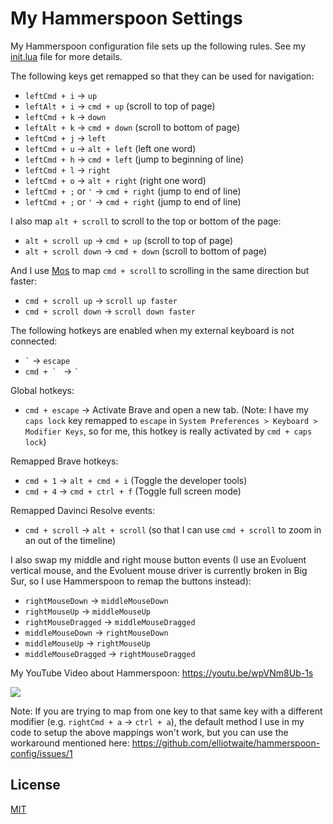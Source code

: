 # My Hammerspoon Settings

My Hammerspoon configuration file sets up the following rules. See my [init.lua](https://github.com/elliotwaite/hammerspoon-config/blob/master/init.lua)
file for more details.

The following keys get remapped so that they can be used for navigation:
* `leftCmd + i` → `up`
* `leftAlt + i` → `cmd + up` (scroll to top of page)
* `leftCmd + k` → `down`
* `leftAlt + k` → `cmd + down` (scroll to bottom of page)
* `leftCmd + j` → `left`
* `leftCmd + u` → `alt + left` (left one word)
* `leftCmd + h` → `cmd + left` (jump to beginning of line)
* `leftCmd + l` → `right`
* `leftCmd + o` → `alt + right` (right one word)
* `leftCmd + ;` or `'` → `cmd + right` (jump to end of line)
* `leftCmd + ;` or `'` → `cmd + right` (jump to end of line)

I also map `alt + scroll` to scroll to the top or bottom of the page:
* `alt + scroll up` → `cmd + up` (scroll to top of page)
* `alt + scroll down` → `cmd + down` (scroll to bottom of page)

And I use [Mos](https://mos.caldis.me) to map `cmd + scroll` to
scrolling in the same direction but faster:
* `cmd + scroll up` → `scroll up faster`
* `cmd + scroll down` → `scroll down faster`

The following hotkeys are enabled when my external keyboard is not connected:
* ``` ` ``` → `escape`
* ```cmd + ` ``` → ``` ` ```

Global hotkeys:
* `cmd + escape` → Activate Brave and open a new tab. (Note:
  I have my `caps lock` key remapped to `escape` in `System Preferences >
  Keyboard > Modifier Keys`, so for me, this hotkey is really activated
  by `cmd + caps lock`)

Remapped Brave hotkeys:
* `cmd + 1` → `alt + cmd + i` (Toggle the developer tools)
* `cmd + 4` → `cmd + ctrl + f` (Toggle full screen mode)

Remapped Davinci Resolve events:
* `cmd + scroll` → `alt + scroll` (so that I can use `cmd + scroll` to zoom in an out of the timeline)

I also swap my middle and right mouse button events (I use an Evoluent
vertical mouse, and the Evoluent mouse driver is currently broken in Big
Sur, so I use Hammerspoon to remap the buttons instead):
* `rightMouseDown` → `middleMouseDown`
* `rightMouseUp` → `middleMouseUp`
* `rightMouseDragged` → `middleMouseDragged`
* `middleMouseDown` → `rightMouseDown`
* `middleMouseUp` → `rightMouseUp`
* `middleMouseDragged` → `rightMouseDragged`

My YouTube Video about Hammerspoon: https://youtu.be/wpVNm8Ub-1s

[<img src="https://img.youtube.com/vi/wpVNm8Ub-1s/hqdefault.jpg">](https://www.youtube.com/watch?v=wpVNm8Ub-1s)

Note: If you are trying to map from one key to that same key with a
different modifier (e.g. `rightCmd + a` -> `ctrl + a`), the default
method I use in my code to setup the above mappings won't work, but you
can use the workaround mentioned here:
https://github.com/elliotwaite/hammerspoon-config/issues/1

## License

[MIT](LICENSE)

